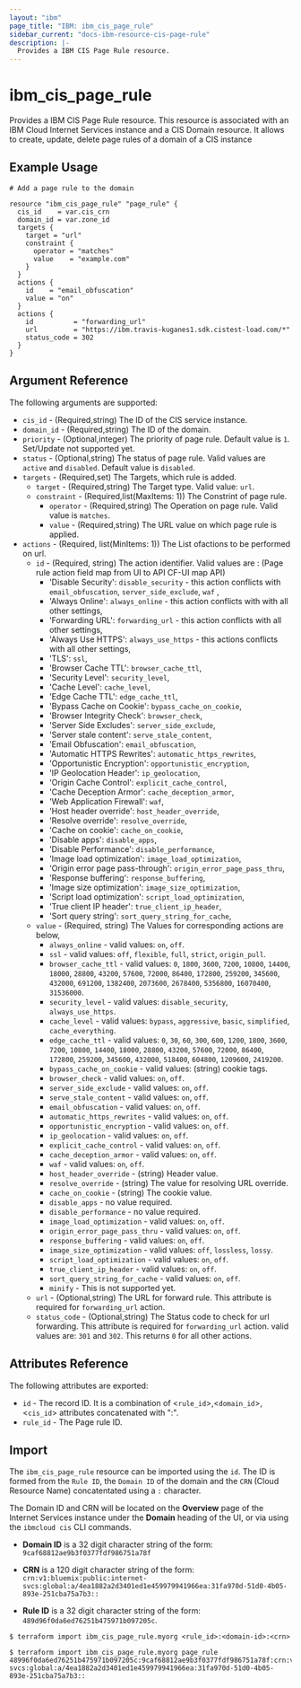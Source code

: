 ```yaml
---
layout: "ibm"
page_title: "IBM: ibm_cis_page_rule"
sidebar_current: "docs-ibm-resource-cis-page-rule"
description: |-
  Provides a IBM CIS Page Rule resource.
---
```


# ibm_cis_page_rule

Provides a IBM CIS Page Rule resource. This resource is associated with an IBM Cloud Internet Services instance and a CIS Domain resource. It allows to create, update, delete page rules of a domain of a CIS instance

## Example Usage

```hcl
# Add a page rule to the domain

resource "ibm_cis_page_rule" "page_rule" {
  cis_id    = var.cis_crn
  domain_id = var.zone_id
  targets {
    target = "url"
    constraint {
      operator = "matches"
      value    = "example.com"
    }
  }
  actions {
    id    = "email_obfuscation"
    value = "on"
  }
  actions {
    id          = "forwarding_url"
    url         = "https://ibm.travis-kuganes1.sdk.cistest-load.com/*"
    status_code = 302
  }
}
```

## Argument Reference

The following arguments are supported:

- `cis_id` - (Required,string) The ID of the CIS service instance.
- `domain_id` - (Required,string) The ID of the domain.
- `priority` - (Optional,integer) The priority of page rule. Default value is `1`. Set/Update not supported yet.
- `status` - (Optional,string) The status of page rule. Valid values are `active` and `disabled`. Default value is `disabled`.
- `targets` - (Required,set) The Targets, which rule is added.
  - `target` - (Required,string) The Target type. Valid value: `url`.
  - `constraint` - (Required,list(MaxItems: 1)) The Constrint of page rule.
    - `operator` - (Required,string) The Operation on page rule. Valid value is `matches`.
    - `value` - (Required,string) The URL value on which page rule is applied.
- `actions` - (Required, list(MinItems: 1)) The List ofactions to be performed on url.
  - `id` - (Required, string) The action identifier. Valid values are : (Page rule action field map from UI to API CF-UI map API)
    - 'Disable Security': `disable_security` - this action conflicts with `email_obfuscation`, `server_side_exclude`, `waf` ,
    - 'Always Online': `always_online` - this action conflicts with with all other settings,
    - 'Forwarding URL': `forwarding_url` - this action conflicts with all other settings,
    - 'Always Use HTTPS': `always_use_https` - this actions conflicts with all other settings,
    - 'TLS': `ssl`,
    - 'Browser Cache TTL': `browser_cache_ttl`,
    - 'Security Level': `security_level`,
    - 'Cache Level': `cache_level`,
    - 'Edge Cache TTL': `edge_cache_ttl`,
    - 'Bypass Cache on Cookie': `bypass_cache_on_cookie`,
    - 'Browser Integrity Check': `browser_check`,
    - 'Server Side Excludes': `server_side_exclude`,
    - 'Server stale content': `serve_stale_content`,
    - 'Email Obfuscation': `email_obfuscation`,
    - 'Automatic HTTPS Rewrites': `automatic_https_rewrites`,
    - 'Opportunistic Encryption': `opportunistic_encryption`,
    - 'IP Geolocation Header': `ip_geolocation`,
    - 'Origin Cache Control': `explicit_cache_control`,
    - 'Cache Deception Armor': `cache_deception_armor`,
    - 'Web Application Firewall': `waf`,
    - 'Host header override': `host_header_override`,
    - 'Resolve override': `resolve_override`,
    - 'Cache on cookie': `cache_on_cookie`,
    - 'Disable apps': `disable_apps`,
    - 'Disable Performance': `disable_performance`,
    - 'Image load optimization': `image_load_optimization`,
    - 'Origin error page pass-through': `origin_error_page_pass_thru`,
    - 'Response buffering': `response_buffering`,
    - 'Image size optimization': `image_size_optimization`,
    - 'Script load optimization': `script_load_optimization`,
    - 'True client IP header': `true_client_ip_header`,
    - 'Sort query string': `sort_query_string_for_cache`,
  - `value` - (Required, string) The Values for corresponding actions are below,
    - `always_online` - valid values: `on`, `off`.
    - `ssl` - valid values: `off`, `flexible`, `full`, `strict`, `origin_pull`.
    - `browser_cache_ttl` - valid values: `0`, `1800`, `3600`, `7200`, `10800`, `14400`, `18000`, `28800`, `43200`, `57600`, `72000`, `86400`, `172800`, `259200`, `345600`, `432000`, `691200`, `1382400`, `2073600`, `2678400`, `5356800`, `16070400`, `31536000`.
    - `security_level` - valid values: `disable_security`, `always_use_https`.
    - `cache_level` - valid values: `bypass`, `aggressive`, `basic`, `simplified`, `cache_everything`.
    - `edge_cache_ttl` - valid values: `0`, `30`, `60`, `300`, `600`, `1200`, `1800`, `3600`, `7200`, `10800`, `14400`, `18000`, `28800`, `43200`, `57600`, `72000`, `86400`, `172800`, `259200`, `345600`, `432000`, `518400`, `604800`, `1209600`, `2419200`.
    - `bypass_cache_on_cookie` - valid values: (string) cookie tags.
    - `browser_check` - valid values: `on`, `off`.
    - `server_side_exclude` - valid values: `on`, `off`.
    - `serve_stale_content` - valid values: `on`, `off`.
    - `email_obfuscation` - valid values: `on`, `off`.
    - `automatic_https_rewrites` - valid values: `on`, `off`.
    - `opportunistic_encryption` - valid values: `on`, `off`.
    - `ip_geolocation` - valid values: `on`, `off`.
    - `explicit_cache_control` - valid values: `on`, `off`.
    - `cache_deception_armor` - valid values: `on`, `off`.
    - `waf` - valid values: `on`, `off`.
    - `host_header_override` - (string) Header value.
    - `resolve_override` - (string) The value for resolving URL override.
    - `cache_on_cookie` - (string) The cookie value.
    - `disable_apps` - no value required.
    - `disable_performance` - no value required.
    - `image_load_optimization` - valid values: `on`, `off`.
    - `origin_error_page_pass_thru` - valid values: `on`, `off`.
    - `response_buffering` - valid values: `on`, `off`.
    - `image_size_optimization` - valid values: `off`, `lossless`, `lossy`.
    - `script_load_optimization` - valid values: `on`, `off`.
    - `true_client_ip_header` - valid values: `on`, `off`.
    - `sort_query_string_for_cache` - valid values: `on`, `off`.
    - `minify` - This is not supported yet.
  - `url` - (Optional,string) The URL for forward rule. This attribute is required for `forwarding_url` action.
  - `status_code` - (Optional,string) The Status code to check for url forwarding. This attribute is required for `forwarding_url` action. valid values are: `301` and `302`. This returns `0` for all other actions.

## Attributes Reference

The following attributes are exported:

- `id` - The record ID. It is a combination of <`rule_id`>,<`domain_id`>,<`cis_id`> attributes concatenated with ":".
- `rule_id` - The Page rule ID.

## Import

The `ibm_cis_page_rule` resource can be imported using the `id`. The ID is formed from the `Rule ID`, the `Domain ID` of the domain and the `CRN` (Cloud Resource Name) concatentated using a `:` character.

The Domain ID and CRN will be located on the **Overview** page of the Internet Services instance under the **Domain** heading of the UI, or via using the `ibmcloud cis` CLI commands.

- **Domain ID** is a 32 digit character string of the form: `9caf68812ae9b3f0377fdf986751a78f`

- **CRN** is a 120 digit character string of the form: `crn:v1:bluemix:public:internet-svcs:global:a/4ea1882a2d3401ed1e459979941966ea:31fa970d-51d0-4b05-893e-251cba75a7b3::`

- **Rule ID** is a 32 digit character string of the form: `489d96f0da6ed76251b475971b097205c`.

```
$ terraform import ibm_cis_page_rule.myorg <rule_id>:<domain-id>:<crn>

$ terraform import ibm_cis_page_rule.myorg page_rule 48996f0da6ed76251b475971b097205c:9caf68812ae9b3f0377fdf986751a78f:crn:v1:bluemix:public:internet-svcs:global:a/4ea1882a2d3401ed1e459979941966ea:31fa970d-51d0-4b05-893e-251cba75a7b3::
```
